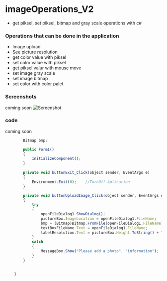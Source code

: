 # imageOperations_V2

* get piksel, set piksel, bitmap and gray scale operations with c#


### Operations that can be done in the application

- Image upload
- See picture resolution
- get color value with piksel
- set color value with piksel
- get piksel valur with mouse move
- set image gray scale
- set image bitmap
- set color with color palet

### Screenshots
coming soon
![Screenshot]()

### code
coming soon
```javascript
        Bitmap bmp;

        public Form1()
        {
            InitializeComponent();
        }
        
        private void buttonExit_Click(object sender, EventArgs e)
        {
            Environment.Exit(0);    //TurnOff Aplication
        }

        private void buttonUploadImage_Click(object sender, EventArgs e)
        {
            try
            {
                openFileDialog1.ShowDialog();
                pictureBox.ImageLocation = openFileDialog1.FileName;
                bmp = (Bitmap)Bitmap.FromFile(openFileDialog1.FileName);
                textBoxFileName.Text = openFileDialog1.FileName;
                labelResolution.Text = pictureBox.Height.ToString() + " X " + pictureBox.Width.ToString();
            }
            catch
            {
                MessageBox.Show("Please add a photo", "information");
            }
        }

      
    }
```
